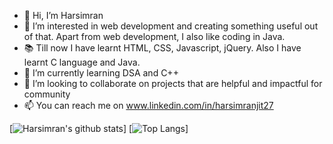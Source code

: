 - 👋 Hi, I’m Harsimran
- 👀 I’m interested in web development and creating something useful out of that.
     Apart from web development, I also like coding in Java.
- 📚 Till now I have learnt HTML, CSS, Javascript, jQuery. Also I have learnt C language and Java.
- 🌱 I’m currently learning DSA and C++
- 💞️ I’m looking to collaborate on projects that are helpful and impactful for community
- 📫 You can reach me on www.linkedin.com/in/harsimranjit27

<!-- -
harsimranjit27/harsimranjit27 is a ✨ special ✨ repository because its `README.md` (this file) appears on your GitHub profile.
You can click the Preview link to take a look at your changes.
- -->

[![Harsimran's github stats](https://github-readme-stats.vercel.app/api?username=harsimranjit27&count_private=true&show_icons=true&theme=github_dark&hide_rank=false&show_owner=true&hide_border=true)] [![Top Langs](https://github-readme-stats.vercel.app/api/top-langs/?username=harsimranjit27&layout=compact&langs_count=10&hide_border=true)]


